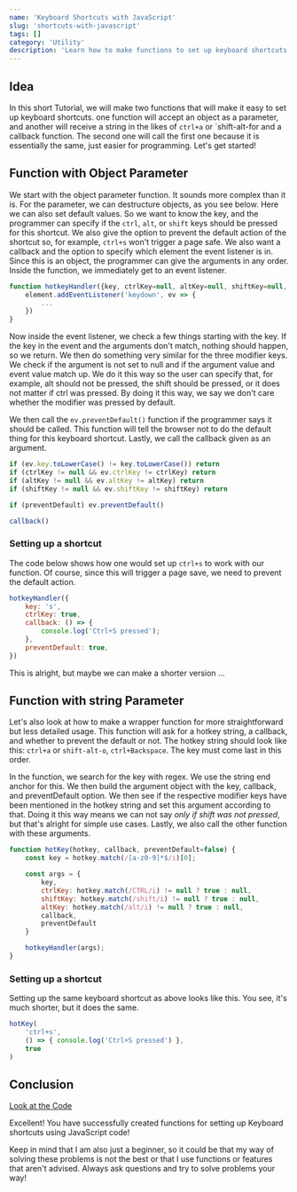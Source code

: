 ```yaml
---
name: 'Keyboard Shortcuts with JavaScript'
slug: 'shortcuts-with-javascript'
tags: []
category: 'Utility'
description: 'Learn how to make functions to set up keyboard shortcuts easily in JavaScript'
---
```


## Idea

In this short Tutorial, we will make two functions that will make it easy to set up keyboard shortcuts. one function will accept an object as a parameter, and another will receive a string in the likes of `ctrl+a` or `shift-alt-for and a callback function. The second one will call the first one because it is essentially the same, just easier for programming. Let's get started!

## Function with Object Parameter

We start with the object parameter function. It sounds more complex than it is. For the parameter, we can destructure objects, as you see below. Here we can also set default values. So we want to know the key, and the programmer can specify if the `ctrl`, `alt`, or `shift` keys should be pressed for this shortcut. We also give the option to prevent the default action of the shortcut so, for example, `ctrl+s` won't trigger a page safe. We also want a callback and the option to specify which element the event listener is in. Since this is an object, the programmer can give the arguments in any order. Inside the function, we immediately get to an event listener.

```js
function hotkeyHandler({key, ctrlKey=null, altKey=null, shiftKey=null, preventDefault=false, callback=() => {}, element=document}) {
    element.addEventListener('keydown', ev => {
		...
    })
}
```

Now inside the event listener, we check a few things starting with the key. If the key in the event and the arguments don't match, nothing should happen, so we return. We then do something very similar for the three modifier keys. We check if the argument is not set to null and if the argument value and event value match up. We do it this way so the user can specify that, for example, alt should not be pressed, the shift should be pressed, or it does not matter if ctrl was pressed. By doing it this way, we say we don't care whether the modifier was pressed by default.

We then call the `ev.preventDefault()` function if the programmer says it should be called. This function will tell the browser not to do the default thing for this keyboard shortcut. Lastly, we call the callback given as an argument.

```js
if (ev.key.toLowerCase() != key.toLowerCase()) return
if (ctrlKey != null && ev.ctrlKey != ctrlKey) return
if (altKey != null && ev.altKey != altKey) return
if (shiftKey != null && ev.shiftKey != shiftKey) return

if (preventDefault) ev.preventDefault()

callback()
```

### Setting up a shortcut

The code below shows how one would set up `ctrl+s` to work with our function. Of course, since this will trigger a page save, we need to prevent the default action.

```js
hotkeyHandler({
    key: 's',
    ctrlKey: true,
    callback: () => {
        console.log('Ctrl+S pressed');
    },
    preventDefault: true,
})
```

This is alright, but maybe we can make a shorter version ...

## Function with string Parameter

Let's also look at how to make a wrapper function for more straightforward but less detailed usage. This function will ask for a hotkey string, a callback, and whether to prevent the default or not. The hotkey string should look like this: `ctrl+a` or `shift-alt-o`, `ctrl+Backspace`. The key must come last in this order.

In the function, we search for the key with regex. We use the string end anchor for this. We then build the argument object with the key, callback, and preventDefault option. We then see if the respective modifier keys have been mentioned in the hotkey string and set this argument according to that. Doing it this way means we can not say *only if shift was not pressed*, but that's alright for simple use cases. Lastly, we also call the other function with these arguments.

```js
function hotKey(hotkey, callback, preventDefault=false) {
    const key = hotkey.match(/[a-z0-9]*$/i)[0];

    const args = {
        key,
        ctrlKey: hotkey.match(/CTRL/i) != null ? true : null,
        shiftKey: hotkey.match(/shift/i) != null ? true : null,
        altKey: hotkey.match(/alt/i) != null ? true : null,
        callback,
        preventDefault
    }

    hotkeyHandler(args);
}
```

### Setting up a shortcut

Setting up the same keyboard shortcut as above looks like this. You see, it's much shorter, but it does the same.

```js
hotKey(
	'ctrl+s',
	() => { console.log('Ctrl+S pressed') },
	true
)
```

## Conclusion

[Look at the Code](https://github.com/Maximinodotpy/articles/tree/main/article%2021%20-%20Hotkeys%20with%20JavaScript)

Excellent! You have successfully created functions for setting up Keyboard shortcuts using JavaScript code!

Keep in mind that I am also just a beginner, so it could be that my way of solving these problems is not the best or that I use functions or features that aren't advised. Always ask questions and try to solve problems your way!